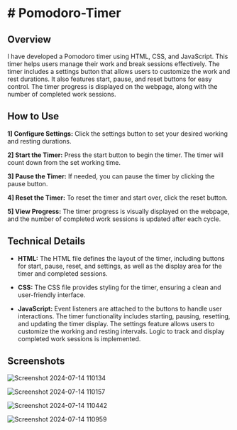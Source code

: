 
# # Pomodoro-Timer

## Overview

I have developed a Pomodoro timer using HTML, CSS, and JavaScript. This timer helps users manage their work and break sessions effectively. The timer includes a settings button that allows users to customize the work and rest durations. It also features start, pause, and reset buttons for easy control. The timer progress is displayed on the webpage, along with the number of completed work sessions.

## How to Use

**1] Configure Settings:** Click the settings button to set your desired working and resting durations. 

**2] Start the Timer:** Press the start button to begin the timer. The timer will count down from the set working time.

**3] Pause the Timer:** If needed, you can pause the timer by clicking the pause button.

**4] Reset the Timer:** To reset the timer and start over, click the reset button.

**5] View Progress:** The timer progress is visually displayed on the webpage, and the number of completed work sessions is updated after each cycle. 

## Technical Details

- **HTML:** The HTML file defines the layout of the timer, including buttons for start, pause, reset, and settings, as well as the display area for the timer and completed sessions.

- **CSS:** The CSS file provides styling for the timer, ensuring a clean and user-friendly interface.

- **JavaScript:** Event listeners are attached to the buttons to handle user interactions. The timer functionality includes starting, pausing, resetting, and updating the timer display. The settings feature allows users to customize the working and resting intervals. Logic to track and display completed work sessions is implemented.

## Screenshots

![Screenshot 2024-07-14 110134](https://github.com/user-attachments/assets/7e1beac0-720d-4119-8eb7-166079a37812)

![Screenshot 2024-07-14 110157](https://github.com/user-attachments/assets/291ec33e-fbdf-4c5a-93ff-70b17796df24)

![Screenshot 2024-07-14 110442](https://github.com/user-attachments/assets/e3ed2a9b-ffbe-4b3e-8356-25bbed31284e)

![Screenshot 2024-07-14 110959](https://github.com/user-attachments/assets/11ce3c4c-530c-42d3-8c7c-f7ba050e5b87)

